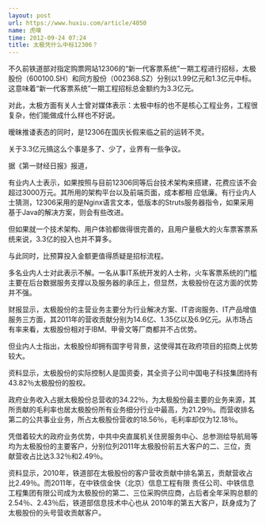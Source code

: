 ```yaml
---
layout: post
url: https://www.huxiu.com/article/4050
name: 虎嗅
time: 2012-09-24 07:24
title: 太极凭什么中标12306？
---
```

不久前铁道部对指定购票网站12306的“新一代客票系统”一期工程进行招标，太极股份（600100.SH）和同方股份（002368.SZ）分别以1.99亿元和1.3亿元中标。这意味着“新一代客票系统”一期工程招标总金额约为3.3亿元。

对此，太极方面有关人士曾对媒体表示：太极中标的也不是核心工程业务，工程很复杂，他们能做成什么样也不好说。

暧昧推诿表态的同时，是12306在国庆长假来临之前的运转不灵。

关于3.3亿元搞这么个事是多了、少了，业界有一些争议。

据《第一财经日报》报道，

有业内人士表示，如果按照与目前12306同等后台技术架构来搭建，花费应该不会超过3000万元。其所用的架构平台以及前端页面，成本都相 应低廉。有行业内人士猜测，12306采用的是Nginx语言文本，低版本的Struts服务器指令，如果采用基于Java的解决方案，则会有些改进。

但如果就一个技术架构、用户体验都做得很完善的，且用户量极大的火车票客票系统来说，3.3亿的投入也并不算多。

与此同时，比预算投入金额更值得质疑是招标流程。

多名业内人士对此表示不解。一名从事IT系统开发的人士称，火车客票系统的门槛主要在后台数据服务支撑以及服务器的承压上，但显然，太极股份在这方面的优势并不强。

财报显示，太极股份的主营业务主要分为行业解决方案、IT咨询服务、IT产品增值服务三方面，其2011年的营收贡献分别为14.6亿、1.35亿以及6.9亿元。从市场占有率来看，太极股份相对于IBM、甲骨文等厂商都并不占优势。

但业内人士指出，太极股份却拥有国字号背景，这使得其在政府项目的招商上优势较大。

资料显示，太极股份的实际控制人是国资委，其全资子公司中国电子科技集团持有43.82％太极股份的股权。

政府业务收入占据太极股份总营收的34.22％，为太极股份最主要的业务来源，其所贡献的毛利率也居太极股份所有业务细分行业中最高，为21.29％。而营收排名第二的公共事业业务，所占太极股份营收的18.56％，毛利率却仅为12.18％。

凭借着较大的政府业务优势，中共中央直属机关住房服务中心、总参测绘导航局等均为太极股份的主要客户，分别位列2011年太极股份前五大客户的二、三位，贡献营收占比达3.32％和2.49％。

资料显示，2010年，铁道部在太极股份的客户营收贡献中排名第五，贡献营收占比2.49％。而2011年，在中铁信金快（北京）信息工程有限 责任公司、中铁信息工程集团有限公司成为太极股份的第二、三位采购供应商，占后者全年采购总额的2.54％、2.43％后，铁道部信息技术中心也从 2010年的第五大客户，跃身成为了太极股份的头号营收贡献客户。

